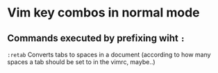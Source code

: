 # Vim key combos in normal mode

## Commands executed by prefixing wiht `:`

`:retab`
Converts tabs to spaces in a document (according to how many spaces a tab should be set to in the vimrc, maybe..)
